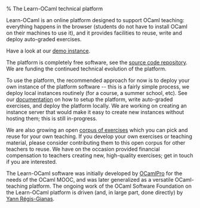 % The Learn-OCaml technical platform

Learn-OCaml is an online platform designed to support OCaml teaching:
everything happens in the browser (students do not have to install
OCaml on their machines to use it), and it provides facilities to
reuse, write and deploy auto-graded exercises.

Have a look at our [demo instance](http://learn-ocaml.hackojo.org/).

The platform is completely free software, see the [source code
repository](https://github.com/ocaml-sf/learn-ocaml). We are funding
the continued technical evolution of the platform.

To use the platform, the recommended approach for now is to deploy
your own instance of the platform software -- this is a fairly simple
process, we deploy local instances routinely (for a course, a summer
school, etc). See our
[documentation](https://github.com/ocaml-sf/learn-ocaml/blob/master/docs/index.md)
on how to setup the platform, write auto-graded exercises, and deploy
the platform locally. We are working on creating an instance server
that would make it easy to create new instances without hosting them;
this is still in-progress.

We are also growing an open [corpus of
exercises](https://github.com/ocaml-sf/learn-ocaml-corpus) which you
can pick and reuse for your own teaching. If you develop your own
exercises or teaching material, please consider contributing them to
this open corpus for other teachers to reuse. We have on the occasion
provided financial compensation to teachers creating new, high-quality
exercises; get in touch if you are interested.

The Learn-OCaml software was initially developed by
[OCamlPro](https://www.ocamlpro.com/) for the needs of the OCaml MOOC,
and was later generalized as a versatile OCaml-teaching platform. The
ongoing work of the OCaml Software Foundation on the Learn-OCaml
platform is driven (and, in large part, done directly) by [Yann
Régis-Gianas](http://yann.regis-gianas.org/).
